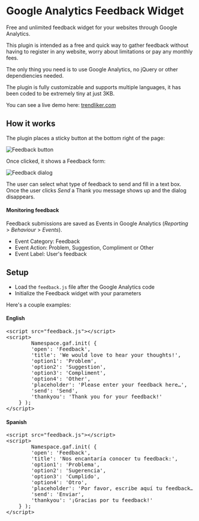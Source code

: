 
# Google Analytics Feedback Widget


Free and unlimited feedback widget for your websites through Google Analytics.

This plugin is intended as a free and quick way to gather feedback without having to register in any website, worry about limitations or pay any monthly fees.

The only thing you need is to use Google Analytics, no jQuery or other dependiencies needed.

The plugin is fully customizable and supports multiple languages, it has been coded to be extremely tiny at just 3KB.

You can see a live demo here: <a href="http://trendliker.com/">trendliker.com</a>



## How it works


The plugin places a sticky button at the bottom right of the page:

![Feedback button](https://cloud.githubusercontent.com/assets/141241/6185187/ce03b870-b36b-11e4-86a7-a6ef880f95ec.png)

Once clicked, it shows a Feedback form:

![Feedback dialog](https://cloud.githubusercontent.com/assets/141241/6185199/f122f686-b36b-11e4-8858-fb8869824b82.png)

The user can select what type of feedback to send and fill in a text box. Once the user clicks <em>Send</em> a Thank you message shows up and the dialog disappears.


#### Monitoring feedback

Feedback submissions are saved as Events in Google Analytics (<em>Reporting</em> > <em>Behaviour</em> > <em>Events</em>).

- Event Category: Feedback
- Event Action: Problem, Suggestion, Compliment or Other
- Event Label: User's feedback


## Setup


- Load the <code>feedback.js</code> file after the Google Analytics code
- Initialize the Feedback widget with your parameters

Here's a couple examples:

#### English

<pre>&lt;script src="feedback.js"&gt;&lt;/script&gt;
&lt;script&gt;
		Namespace.gaf.init( {
		'open': 'Feedback',
		'title': 'We would love to hear your thoughts!',
		'option1': 'Problem',
		'option2': 'Suggestion',
		'option3': 'Compliment',
		'option4': 'Other',
		'placeholder': 'Please enter your feedback here&hellip;',
		'send': 'Send',
		'thankyou': 'Thank you for your feedback!'
	} );
&lt;/script&gt;</pre>


#### Spanish

<pre>&lt;script src="feedback.js"&gt;&lt;/script&gt;
&lt;script&gt;
		Namespace.gaf.init( {
		'open': 'Feedback',
		'title': 'Nos encantaría conocer tu feedback:',
		'option1': 'Problema',
		'option2': 'Sugerencia',
		'option3': 'Cumplido',
		'option4': 'Otro',
		'placeholder': 'Por favor, escribe aquí tu feedback&hellip;',
		'send': 'Enviar',
		'thankyou': '¡Gracias por tu feedback!'
	} );
&lt;/script&gt;</pre>
